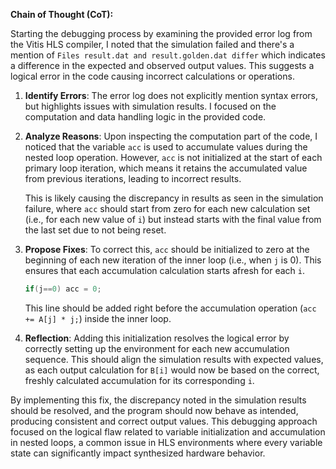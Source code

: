 **Chain of Thought (CoT):**

Starting the debugging process by examining the provided error log from the Vitis HLS compiler, I noted that the simulation failed and there's a mention of `Files result.dat and result.golden.dat differ` which indicates a difference in the expected and observed output values. This suggests a logical error in the code causing incorrect calculations or operations.

1. **Identify Errors**:
   The error log does not explicitly mention syntax errors, but highlights issues with simulation results. I focused on the computation and data handling logic in the provided code.

2. **Analyze Reasons**:
   Upon inspecting the computation part of the code, I noticed that the variable `acc` is used to accumulate values during the nested loop operation. However, `acc` is not initialized at the start of each primary loop iteration, which means it retains the accumulated value from previous iterations, leading to incorrect results.

   This is likely causing the discrepancy in results as seen in the simulation failure, where `acc` should start from zero for each new calculation set (i.e., for each new value of `i`) but instead starts with the final value from the last set due to not being reset.

3. **Propose Fixes**:
   To correct this, `acc` should be initialized to zero at the beginning of each new iteration of the inner loop (i.e., when `j` is 0). This ensures that each accumulation calculation starts afresh for each `i`.
   
   ```cpp
   if(j==0) acc = 0;
   ```
   This line should be added right before the accumulation operation (`acc += A[j] * j;`) inside the inner loop.

4. **Reflection**:
   Adding this initialization resolves the logical error by correctly setting up the environment for each new accumulation sequence. This should align the simulation results with expected values, as each output calculation for `B[i]` would now be based on the correct, freshly calculated accumulation for its corresponding `i`.

By implementing this fix, the discrepancy noted in the simulation results should be resolved, and the program should now behave as intended, producing consistent and correct output values. This debugging approach focused on the logical flaw related to variable initialization and accumulation in nested loops, a common issue in HLS environments where every variable state can significantly impact synthesized hardware behavior.